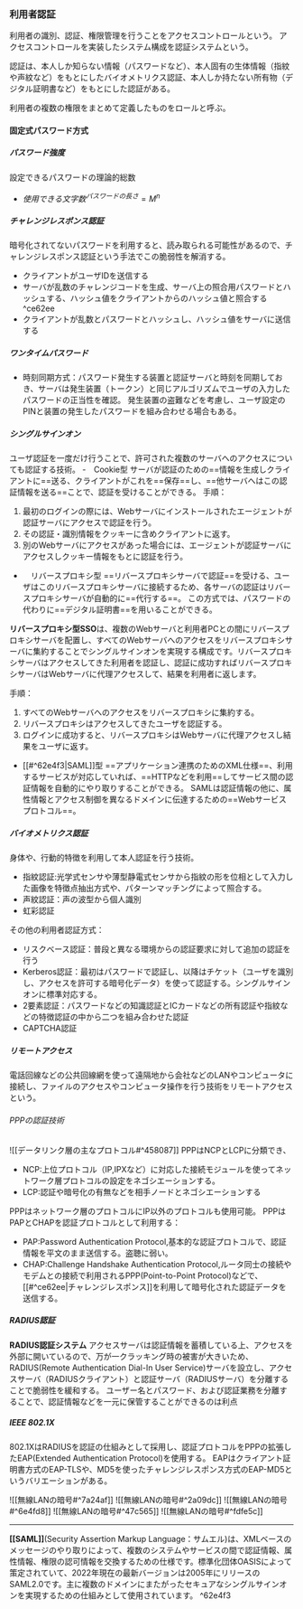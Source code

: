 ### 利用者認証
利用者の識別、認証、権限管理を行うことをアクセスコントロールという。
アクセスコントロールを実装したシステム構成を認証システムという。

認証は、本人しか知らない情報（パスワードなど）、本人固有の生体情報（指紋や声紋など）をもとにしたバイオメトリクス認証、本人しか持たない所有物（デジタル証明書など）をもとにした認証がある。

利用者の複数の権限をまとめて定義したものをロールと呼ぶ。

#### 固定式パスワード方式

##### パスワード強度
設定できるパスワードの理論的総数
- $使用できる文字数^{パスワードの長さ}　= M^{n}$

##### チャレンジレスポンス認証
暗号化されてないパスワードを利用すると、読み取られる可能性があるので、チャレンジレスポンス認証という手法でこの脆弱性を解消する。
- クライアントがユーザIDを送信する
- サーバが乱数のチャレンジコードを生成、サーバ上の照合用パスワードとハッシュする、ハッシュ値をクライアントからのハッシュ値と照合する ^ce62ee
- クライアントが乱数とパスワードとハッシュし、ハッシュ値をサーバに送信する

##### ワンタイムパスワード
- 時刻同期方式：パスワード発生する装置と認証サーバと時刻を同期しておき、サーバは発生装置（トークン）と同じアルゴリズムでユーザの入力したパスワードの正当性を確認。
  発生装置の盗難などを考慮し、ユーザ設定のPINと装置の発生したパスワードを組み合わせる場合もある。

##### シングルサインオン
ユーザ認証を一度だけ行うことで、許可された複数のサーバへのアクセスについても認証する技術。
-　Cookie型
サーバが認証のための==情報を生成しクライアントに==送る、クライアントがこれを==保存==し、==他サーバへはこの認証情報を送る==ことで、認証を受けることができる。
手順：
1. 最初のログインの際には、Webサーバにインストールされたエージェントが認証サーバにアクセスで認証を行う。
2. その認証・識別情報をクッキーに含めクライアントに返す。
3. 別のWebサーバにアクセスがあった場合には、エージェントが認証サーバにアクセスしクッキー情報をもとに認証を行う。

- 　リバースプロキシ型
==リバースプロキシサーバで認証==を受ける、ユーザはこのリバースプロキシサーバに接続するため、各サーバの認証はリバースプロキシサーバが自動的に==代行する==。
この方式では、パスワードの代わりに==デジタル証明書==を用いることができる。

**リバースプロキシ型SSO**は、複数のWebサーバと利用者PCとの間にリバースプロキシサーバを配置し、すべてのWebサーバへのアクセスをリバースプロキシサーバに集約することでシングルサインオンを実現する構成です。リバースプロキシサーバはアクセスしてきた利用者を認証し、認証に成功すればリバースプロキシサーバはWebサーバに代理アクセスして、結果を利用者に返します。

手順：
1. すべてのWebサーバへのアクセスをリバースプロキシに集約する。
2. リバースプロキシはアクセスしてきたユーザを認証する。
3. ログインに成功すると、リバースプロキシはWebサーバに代理アクセスし結果をユーザに返す。

- [[#^62e4f3|SAML]]型
==アプリケーション連携のためのXML仕様==、利用するサービスが対応していれば、==HTTPなどを利用==してサービス間の認証情報を自動的にやり取りすることができる。
SAMLは認証情報の他に、属性情報とアクセス制御を異なるドメインに伝達するための==Webサービスプロトコル==。

##### バイオメトリクス認証
身体や、行動的特徴を利用して本人認証を行う技術。
- 指紋認証:光学式センサや薄型静電式センサから指紋の形を位相として入力した画像を特徴点抽出方式や、パターンマッチングによって照合する。
- 声紋認証：声の波型から個人識別
- 虹彩認証

その他の利用者認証方式：
- リスクベース認証：普段と異なる環境からの認証要求に対して追加の認証を行う
- Kerberos認証：最初はパスワードで認証し、以降はチケット（ユーザを識別し、アクセスを許可する暗号化データ）を使って認証する。シングルサインオンに標準対応する。
- 2要素認証：パスワードなどの知識認証とICカードなどの所有認証や指紋などの特徴認証の中から二つを組み合わせた認証
- CAPTCHA認証

##### リモートアクセス
電話回線などの公共回線網を使って遠隔地から会社などのLANやコンピュータに接続し、ファイルのアクセスやコンピュータ操作を行う技術をリモートアクセスという。

###### PPPの認証技術
![[データリンク層の主なプロトコル#^458087]]
PPPはNCPとLCPに分類でき、
- NCP:上位プロトコル（IP,IPXなど）に対応した接続モジュールを使ってネットワーク層プロトコルの設定をネゴシエーションする。
- LCP:認証や暗号化の有無などを相手ノードとネゴシエーションする

PPPはネットワーク層のプロトコルにIP以外のプロトコルも使用可能。
PPPはPAPとCHAPを認証プロトコルとして利用する：
- PAP:Password Authentication Protocol,基本的な認証プロトコルで、認証情報を平文のまま送信する。盗聴に弱い。
- CHAP:Challenge Handshake Authentication Protocol,ルータ同士の接続やモデムとの接続で利用されるPPP(Point-to-Point Protocol)などで、[[#^ce62ee|チャレンジレスポンス]]を利用して暗号化された認証データを送信する。

##### RADIUS認証
**RADIUS認証システム**
アクセスサーバは認証情報を蓄積している上、アクセスを外部に開いているので、万が一クラッキング時の被害が大きいため、RADIUS(Remote Authentication Dial-In User Service)サーバを設立し、アクセスサーバ（RADIUSクライアント）と認証サーバ（RADIUSサーバ）を分離することで脆弱性を緩和する。
ユーザー名とパスワード、および認証業務を分離することで、認証情報などを一元に保管することができるのは利点

##### IEEE 802.1X
802.1XはRADIUSを認証の仕組みとして採用し、認証プロトコルをPPPの拡張したEAP(Extended Authentication Protocol)を使用する。
EAPはクライアント証明書方式のEAP-TLSや、MD5を使ったチャレンジレスポンス方式のEAP-MD5というバリエーションがある。

![[無線LANの暗号#^7a24af]]
![[無線LANの暗号#^2a09dc]]
![[無線LANの暗号#^6e4fd8]]
![[無線LANの暗号#^47c565]]
![[無線LANの暗号#^fdfe5c]]


---
**[[SAML]]**(Security Assertion Markup Language：サムエル)は、XMLベースのメッセージのやり取りによって、複数のシステムやサービスの間で認証情報、属性情報、権限の認可情報を交換するための仕様です。標準化団体OASISによって策定されていて、2022年現在の最新バージョンは2005年にリリースのSAML2.0です。主に複数のドメインにまたがったセキュアなシングルサインオンを実現するための仕組みとして使用されています。 ^62e4f3